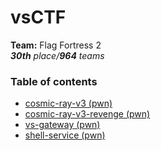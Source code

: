 # vsCTF

**Team:** Flag Fortress 2 \
_**30th** place/**964** teams_

### Table of contents

* [cosmic-ray-v3 (pwn)](cosmic-ray-v3)
* [cosmic-ray-v3-revenge (pwn)](cosmic-ray-v3-revenge)
* [vs-gateway (pwn)](vs-gateway)
* [shell-service (pwn)](shell-service)
